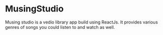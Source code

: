 # MusingStudio
Musing studio is a vedio library app build using ReactJs. It provides various genres of songs you could listen to and watch as well. 
